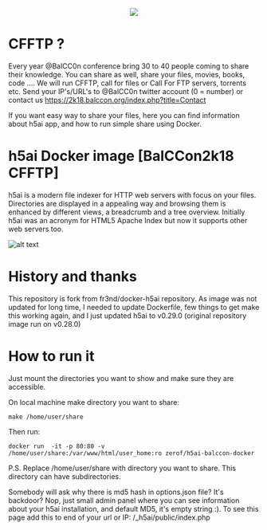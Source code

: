 <p align="center">
<img src="https://2k18.balccon.org/images/1/16/BalCCon2k18_1.png" />
</p>

# CFFTP ?

Every year @BalCC0n conference bring 30 to 40 people coming to share their knowledge. You can share as well, share your files, movies, books, code .... We will run CFFTP, call for files or Call For FTP servers, torrents etc. Send your IP's/URL's to @BalCC0n twitter account (0 = number) or contact us https://2k18.balccon.org/index.php?title=Contact

If you want easy way to share your files, here you can find information about h5ai app, and how to run simple share using Docker.

# h5ai Docker image [BalCCon2k18 CFFTP]

h5ai is a modern file indexer for HTTP web servers with focus on your files.
Directories are displayed in a appealing way and browsing them is enhanced by
different views, a breadcrumb and a tree overview. Initially h5ai was an
acronym for HTML5 Apache Index but now it supports other web servers too.

![alt text](https://cloud.githubusercontent.com/assets/776829/3098666/440f3ca6-e5ef-11e3-8979-36d2ac1a36a0.png)


# History and thanks

This repository is fork from fr3nd/docker-h5ai repository. As image was not updated for long time, I needed to update Dockerfile, few things to get make this working again, and I just updated h5ai to v0.29.0 (original repository image run on v0.28.0)

# How to run it

Just mount the directories you want to show and make sure they are accessible.

On local machine make directory you want to share:

```
make /home/user/share
```

Then run:

```
docker run  -it -p 80:80 -v /home/user/share:/var/www/html/user_home:ro zerof/h5ai-balccon-docker
```

P.S. Replace /home/user/share with directory you want to share. This directory can have subdirectories.

Somebody will ask why there is md5 hash in options.json file? It's backdoor? Nop, just small admin panel where you can see information about your h5ai installation, and default MD5, it's empty string :). To see this page add this to end of your url or IP: /_h5ai/public/index.php

